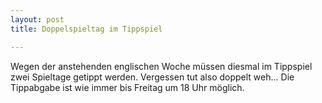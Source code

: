 ```yaml
---
layout: post
title: Doppelspieltag im Tippspiel

---
```


Wegen der anstehenden englischen Woche müssen diesmal im Tippspiel zwei Spieltage getippt werden. Vergessen tut also doppelt weh... Die Tippabgabe ist wie immer bis Freitag um 18 Uhr möglich.


